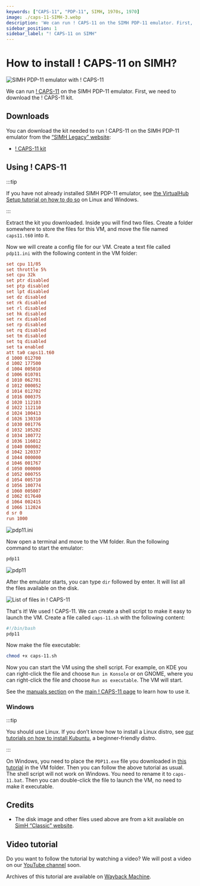 ```yaml
---
keywords: ["CAPS-11", "PDP-11", SIMH, 1970s, 1970]
image: ./caps-11-SIMH-3.webp
description: 'We can run ! CAPS-11 on the SIMH PDP-11 emulator. First, we need to download the ! CAPS-11 kit. You can download the kit needed to run it on the SIMH PDP-11 emulator from the "SIMH Legacy" website.'
sidebar_position: 1
sidebar_label: "! CAPS-11 on SIMH"
---
```


# How to install ! CAPS-11 on SIMH?

![SIMH PDP-11 emulator with ! CAPS-11](./caps-11-SIMH-3.webp)

We can run [! CAPS-11](/1970s/1970/caps-11) on the SIMH PDP-11 emulator. First, we need to download the ! CAPS-11 kit.

## Downloads

You can download the kit needed to run ! CAPS-11 on the SIMH PDP-11 emulator from the [“SIMH Legacy” website](http://simh.trailing-edge.com/):

- [! CAPS-11 kit](http://simh.trailing-edge.com/kits/caps11_system.zip)

## Using ! CAPS-11

:::tip

If you have not already installed SIMH PDP-11 emulator, see [the VirtualHub Setup tutorial on how to do so](https://setup.virtualhub.eu.org/simh-pdp11/) on Linux and Windows.

:::

Extract the kit you downloaded. Inside you will find two files. Create a folder somewhere to store the files for this VM, and move the file named `caps11.t60` into it.

Now we will create a config file for our VM. Create a text file called `pdp11.ini` with the following content in the VM folder:

```ini
set cpu 11/05
set throttle 5%
set cpu 32k
set ptr disabled
set ptp disabled
set lpt disabled
set dz disabled
set rk disabled
set rl disabled
set hk disabled
set rx disabled
set rp disabled
set rq disabled
set tm disabled
set tq disabled
set ta enabled
att ta0 caps11.t60
d 1000 012700
d 1002 177500
d 1004 005010
d 1006 010701
d 1010 062701
d 1012 000052
d 1014 012702
d 1016 000375
d 1020 112103
d 1022 112110
d 1024 100413
d 1026 130310
d 1030 001776
d 1032 105202
d 1034 100772
d 1036 116012
d 1040 000002
d 1042 120337
d 1044 000000
d 1046 001767
d 1050 000000
d 1052 000755
d 1054 005710
d 1056 100774
d 1060 005007
d 1062 017640
d 1064 002415
d 1066 112024
d sr 0
run 1000
```

![pdp11.ini](./caps-11-SIMH-1.webp)

Now open a terminal and move to the VM folder. Run the following command to start the emulator:

```bash
pdp11
```

![pdp11](./caps-11-SIMH-2.webp)

After the emulator starts, you can type `dir` followed by enter. It will list all the files available on the disk.

![List of files in ! CAPS-11](./caps-11-SIMH-3.webp)

That's it! We used ! CAPS-11. We can create a shell script to make it easy to launch the VM. Create a file called `caps-11.sh` with the following content:

```bash
#!/bin/bash
pdp11
```

Now make the file executable:

```bash
chmod +x caps-11.sh
```

Now you can start the VM using the shell script. For example, on KDE you can right-click the file and choose `Run in Konsole` or on GNOME, where you can right-click the file and choose `Run as executable`. The VM will start.

See the [manuals section](/1970s/1970/caps-11/#manuals) on the [main ! CAPS-11 page](/1970s/1970/caps-11) to learn how to use it.

### Windows

:::tip

You should use Linux. If you don’t know how to install a Linux distro, see [our tutorials on how to install Kubuntu](https://setup.virtualhub.eu.org/tag/os/), a beginner-friendly distro.

:::

On Windows, you need to place the `PDP11.exe` file you downloaded in [this tutorial](https://setup.virtualhub.eu.org/simh-pdp11#windows) in the VM folder. Then you can follow the above tutorial as usual. The shell script will not work on Windows. You need to rename it to `caps-11.bat`. Then you can double-click the file to launch the VM, no need to make it executable.

## Credits

- The disk image and other files used above are from a kit available on [SimH “Classic” website](http://simh.trailing-edge.com/).

## Video tutorial

Do you want to follow the tutorial by watching a video? We will post a video on our [YouTube channel](https://www.youtube.com/@virtua1hub) soon.

Archives of this tutorial are available on [Wayback Machine](https://web.archive.org/web/*/https://virtualhub.eu.org/1970s/1970/caps-11/simh/).
